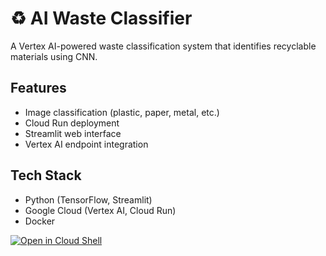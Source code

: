 # ♻️ AI Waste Classifier

A Vertex AI-powered waste classification system that identifies recyclable materials using CNN.

## Features
- Image classification (plastic, paper, metal, etc.)
- Cloud Run deployment
- Streamlit web interface
- Vertex AI endpoint integration

## Tech Stack
- Python (TensorFlow, Streamlit)
- Google Cloud (Vertex AI, Cloud Run)
- Docker

[![Open in Cloud Shell](https://gstatic.com/cloudssh/images/open-btn.svg)](https://ssh.cloud.google.com/cloudshell/editor?cloudshell_git_repo=YOUR_GITHUB_URL)
